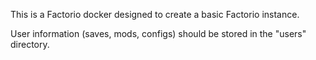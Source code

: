 This is a Factorio docker designed to create a basic Factorio instance. 

User information (saves, mods, configs) should be stored in the "users" directory.
